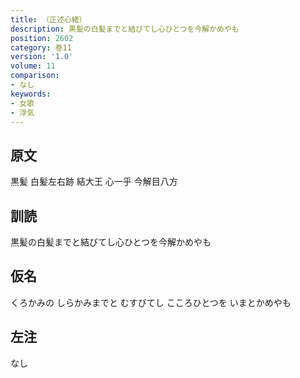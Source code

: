 ```yaml
---
title: （正述心緒）
description: 黒髪の白髪までと結びてし心ひとつを今解かめやも
position: 2602
category: 巻11
version: '1.0'
volume: 11
comparison:
- なし
keywords:
- 女歌
- 浮気
---
```


## 原文

黒髪 白髪左右跡 結大王 心一乎 今解目八方

## 訓読

黒髪の白髪までと結びてし心ひとつを今解かめやも

## 仮名

くろかみの しらかみまでと むすびてし こころひとつを いまとかめやも

## 左注

なし
